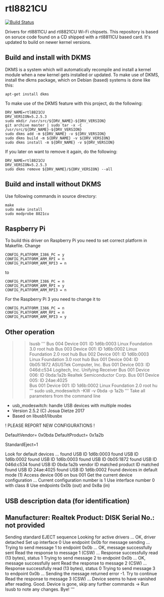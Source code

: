 # rtl8821CU
[![Build Status](https://travis-ci.org/whitebatman2/rtl8821CU.svg?branch=master)](https://travis-ci.org/whitebatman2/rtl8821CU)

Drivers for rtl8811CU and rtl8821CU Wi-Fi chipsets. This repository is based on soruce code found on a CD shipped with a rtl8811CU based card. It's updated to build on newer kernel versions.

## Build and install with DKMS

DKMS is a system which will automatically recompile and install a kernel module when a new kernel gets installed or updated. To make use of DKMS, install the dkms package, which on Debian (based) systems is done like this:

    apt-get install dkms

To make use of the DKMS feature with this project, do the following:

    DRV_NAME=rtl8821CU
    DRV_VERSION=5.2.5.3
    sudo mkdir /usr/src/${DRV_NAME}-${DRV_VERSION}
    git archive master | sudo tar -x -C /usr/src/${DRV_NAME}-${DRV_VERSION}
    sudo dkms add -m ${DRV_NAME} -v ${DRV_VERSION}
    sudo dkms build -m ${DRV_NAME} -v ${DRV_VERSION}
    sudo dkms install -m ${DRV_NAME} -v ${DRV_VERSION}

If you later on want to remove it again, do the following:

    DRV_NAME=rtl8821CU
    DRV_VERSION=5.2.5.3
    sudo dkms remove ${DRV_NAME}/${DRV_VERSION} --all

## Build and install without DKMS
Use following commands in source directory:
```
make
sudo make install
sudo modprobe 8821cu
```
## Raspberry Pi
To build this driver on Raspberry Pi you need to set correct platform in Makefile.
Change
```
CONFIG_PLATFORM_I386_PC = y
CONFIG_PLATFORM_ARM_RPI = n
CONFIG_PLATFORM_ARM_RPI3 = n
```
to
```
CONFIG_PLATFORM_I386_PC = n
CONFIG_PLATFORM_ARM_RPI = y
CONFIG_PLATFORM_ARM_RPI3 = n
```
For the Raspberry Pi 3 you need to change it to
```
CONFIG_PLATFORM_I386_PC = n
CONFIG_PLATFORM_ARM_RPI = n
CONFIG_PLATFORM_ARM_RPI3 = y
```
## Other operation
>>lsusb
'''
Bus 004 Device 001: ID 1d6b:0003 Linux Foundation 3.0 root hub
Bus 003 Device 001: ID 1d6b:0002 Linux Foundation 2.0 root hub
Bus 002 Device 001: ID 1d6b:0003 Linux Foundation 3.0 root hub
Bus 001 Device 004: ID 0b05:1872 ASUSTek Computer, Inc. 
Bus 001 Device 003: ID 046d:c534 Logitech, Inc. Unifying Receiver
Bus 001 Device 006: ID 0bda:1a2b Realtek Semiconductor Corp. 
Bus 001 Device 005: ID 24ae:4025  
Bus 001 Device 001: ID 1d6b:0002 Linux Foundation 2.0 root hu
'''
>>sudo usb_modeswitch -KW -v 0bda -p 1a2b
'''
Take all parameters from the command line


 * usb_modeswitch: handle USB devices with multiple modes
 * Version 2.5.2 (C) Josua Dietze 2017
 * Based on libusb1/libusbx

 ! PLEASE REPORT NEW CONFIGURATIONS !

DefaultVendor=  0x0bda
DefaultProduct= 0x1a2b

StandardEject=1

Look for default devices ...
  found USB ID 1d6b:0003
  found USB ID 1d6b:0002
  found USB ID 1d6b:0003
  found USB ID 0b05:1872
  found USB ID 046d:c534
  found USB ID 0bda:1a2b
   vendor ID matched
   product ID matched
  found USB ID 24ae:4025
  found USB ID 1d6b:0002
 Found devices in default mode (1)
Access device 006 on bus 001
Get the current device configuration ...
Current configuration number is 1
Use interface number 0
 with class 8
Use endpoints 0x0b (out) and 0x8a (in)

USB description data (for identification)
-------------------------
Manufacturer: Realtek
     Product: DISK
  Serial No.: not provided
-------------------------
Sending standard EJECT sequence
Looking for active drivers ...
 OK, driver detached
Set up interface 0
Use endpoint 0x0b for message sending ...
Trying to send message 1 to endpoint 0x0b ...
 OK, message successfully sent
Read the response to message 1 (CSW) ...
 Response successfully read (13 bytes), status 1
Trying to send message 2 to endpoint 0x0b ...
 OK, message successfully sent
Read the response to message 2 (CSW) ...
 Response successfully read (13 bytes), status 0
Trying to send message 3 to endpoint 0x0b ...
 Sending the message returned error -1. Try to continue
Read the response to message 3 (CSW) ...
 Device seems to have vanished after reading. Good.
 Device is gone, skip any further commands
-> Run lsusb to note any changes. Bye!
'''
